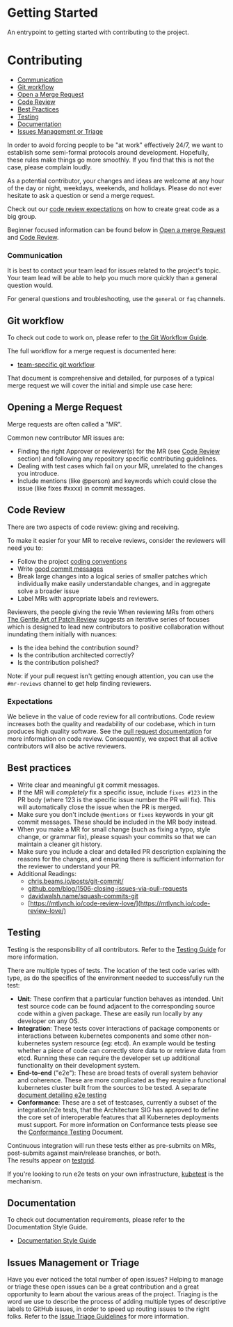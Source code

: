 # Getting Started

An entrypoint to getting started with contributing to the project.

# Contributing

- [Communication](#communication)
- [Git workflow](#git-workflow)
- [Open a Merge Request](#opening-a-merge-request)
- [Code Review](#code-review)
- [Best Practices](#best-practices)
- [Testing](#testing)
- [Documentation](#documentation)
- [Issues Management or Triage](#issues-management-or-triage)

In order to avoid forcing people to be "at work" effectively 24/7, we want to establish some semi-formal protocols around development.
Hopefully, these rules make things go more smoothly.
If you find that this is not the case, please complain loudly.

As a potential contributor, your changes and ideas are welcome at any hour of the day or night, weekdays, weekends, and holidays.
Please do not ever hesitate to ask a question or send a merge request.

Check out our [code review expectations](#expectations) on how to create great code as a big group.

Beginner focused information can be found below in [Open a merge Request](#opening-a-merge-request) and [Code Review](#code-review).


### Communication

It is best to contact your team lead for issues related to the project's topic. Your team lead will be able to help you much more quickly than a general question would.

For general questions and troubleshooting, use the `general` or `faq` channels.

## Git workflow

To check out code to work on, please refer to [the Git Workflow Guide](git-workflow.md).

The full workflow for a merge request is documented here: 

- [team-specific git workflow](merge-requests.md#the-testing-and-merge-workflow).

That document is comprehensive and detailed, for purposes of a typical merge request we will cover the initial and simple use case here:

## Opening a Merge Request

Merge requests are often called a "MR".

Common new contributor MR issues are:

* Finding the right Approver or reviewer(s) for the MR (see [Code Review](#code-review) section) and following any repository specific contributing guidelines.
* Dealing with test cases which fail on your MR, unrelated to the changes you introduce.
* Include mentions (like @person) and keywords which could close the issue (like fixes #xxxx) in commit messages.

## Code Review

There are two aspects of code review: giving and receiving.

To make it easier for your MR to receive reviews, consider the reviewers will need you to:

* Follow the project [coding conventions](coding-conventions.md)
* Write [good commit messages](https://chris.beams.io/posts/git-commit/)
* Break large changes into a logical series of smaller patches which individually make easily understandable changes, and in aggregate solve a broader issue
* Label MRs with appropriate labels and reviewers.

Reviewers, the people giving the revie
When reviewing MRs from others [The Gentle Art of Patch Review](http://sage.thesharps.us/2014/09/01/the-gentle-art-of-patch-review/) suggests an iterative series of focuses which is designed to lead new contributors to positive collaboration without inundating them initially with nuances:

* Is the idea behind the contribution sound?
* Is the contribution architected correctly?
* Is the contribution polished?

Note: if your pull request isn't getting enough attention, you can use the `#mr-reviews` channel to get help finding reviewers.

### Expectations
We believe in the value of code review for all contributions. Code review increases both the quality and readability of our codebase, which in turn produces high quality software.
See the [pull request documentation](merge-requests.md) for more information on code review.
Consequently, we expect that all active contributors will also be active reviewers.

## Best practices

- Write clear and meaningful git commit messages.
- If the MR will *completely* fix a specific issue, include `fixes #123` in the PR body (where 123 is the specific issue number the PR will fix). This will automatically close the issue when the PR is merged.
- Make sure you don't include `@mentions` or `fixes` keywords in your git commit messages. These should be included in the MR body instead.
- When you make a MR for small change (such as fixing a typo, style change, or grammar fix), please squash your commits so that we can maintain a cleaner git history.
- Make sure you include a clear and detailed PR description explaining the reasons for the changes, and ensuring there is sufficient information for the reviewer to understand your PR.
- Additional Readings: 
    - [chris.beams.io/posts/git-commit/](https://chris.beams.io/posts/git-commit/)
    - [github.com/blog/1506-closing-issues-via-pull-requests ](https://github.com/blog/1506-closing-issues-via-pull-requests)
    - [davidwalsh.name/squash-commits-git ](https://davidwalsh.name/squash-commits-git)
    - [https://mtlynch.io/code-review-love/](https://mtlynch.io/code-review-love/)

## Testing

Testing is the responsibility of all contributors.
Refer to the [Testing Guide](/contributors/devel/sig-testing/testing.md) for more information.

There are multiple types of tests.
The location of the test code varies with type, as do the specifics of the environment needed to successfully run the test:

* **Unit**: These confirm that a particular function behaves as intended. Unit test source code can be found adjacent to the corresponding source code within a given package. These are easily run locally by any developer on any OS.
* **Integration**: These tests cover interactions of package components or interactions between kubernetes components and some other non-kubernetes system resource (eg: etcd).  An example would be testing whether a piece of code can correctly store data to or retrieve data from etcd. Running these can require the developer set up additional functionality on their development system.
* **End-to-end** ("e2e"): These are broad tests of overall system behavior and coherence.  These are more complicated as they require a functional kubernetes cluster built from the sources to be tested. A separate [document detailing e2e testing](/contributors/devel/sig-testing/e2e-tests.md) 
* **Conformance**: These are a set of testcases, currently a subset of the integration/e2e tests, that the Architecture SIG has approved to define the core set of interoperable features that all Kubernetes deployments must support. For more information on Conformance tests please see the [Conformance Testing](/contributors/devel/sig-architecture/conformance-tests.md) Document.

Continuous integration will run these tests either as pre-submits on MRs, post-submits against main/release branches, or both.  
The results appear on [testgrid](https://testgrid.k8s.io).

If you're looking to run e2e tests on your own infrastructure, [kubetest](https://git.k8s.io/test-infra/kubetest) is the mechanism.


## Documentation
To check out documentation requirements, please refer to the Documentation Style Guide.
- [Documentation Style Guide](../styleguide/documentation-guide.md)

## Issues Management or Triage

Have you ever noticed the total number of open issues?
Helping to manage or triage these open issues can be a great contribution and a great opportunity to learn about the various areas of the project.
Triaging is the word we use to describe the process of adding multiple types of descriptive labels to GitHub issues, in order to speed up routing issues to the right folks.
Refer to the [Issue Triage Guidelines]() for more information.